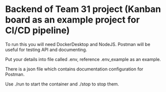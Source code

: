 # Backend of Team 31 project (Kanban board as an example project for CI/CD pipeline)

To run this you will need DockerDesktop and NodeJS. Postman will be useful for testing API and documenting.

Put your details into file called .env, reference .env_example as an example.

There is a json file which contains documentation configuration for Postman. 

Use ./run to start the container and ./stop to stop them.
